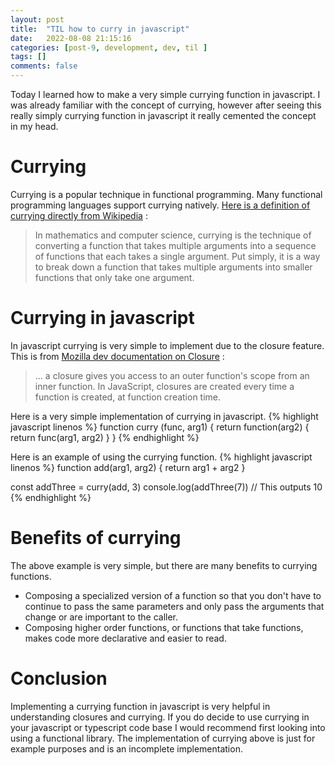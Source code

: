 ```yaml
---
layout: post
title:  "TIL how to curry in javascript"
date:   2022-08-08 21:15:16
categories: [post-9, development, dev, til ]
tags: []
comments: false
---
```

Today I learned how to make a very simple currying function in javascript. I was already familiar with the concept of currying, however after seeing this really simply currying function in javascript it really cemented the concept in my head.

<!--more-->
# Currying

Currying is a popular technique in functional programming. Many functional programming languages support currying natively. [Here is a definition of currying directly from Wikipedia](https://en.wikipedia.org/wiki/Currying) :
>In mathematics and computer science, currying is the technique of converting a function that takes multiple arguments into a sequence of functions that each takes a single argument.
Put simply, it is a way to break down a function that takes multiple arguments into smaller functions that only take one argument.

# Currying in javascript

In javascript currying is very simple to implement due to the closure feature. This is from [Mozilla dev documentation on Closure](https://developer.mozilla.org/en-US/docs/Web/JavaScript/Closures) :
>... a closure gives you access to an outer function's scope from an inner function. In JavaScript, closures are created every time a function is created, at function creation time. 

Here is a very simple implementation of currying in javascript.
{% highlight javascript linenos %}
function curry (func, arg1) {
  return function(arg2) {
    return func(arg1, arg2)
  }
}
{% endhighlight %} 

Here is an example of using the currying function.
{% highlight javascript linenos %}
function add(arg1, arg2) {
  return arg1 + arg2
}

const addThree = curry(add, 3)
console.log(addThree(7)) // This outputs 10
{% endhighlight %} 

# Benefits of currying
The above example is very simple, but there are many benefits to currying functions.
* Composing a specialized version of a function so that you don't have to continue to pass the same parameters and only pass the arguments that change or are important to the caller.
* Composing higher order functions, or functions that take functions, makes code more declarative and easier to read.

# Conclusion 
Implementing a currying function in javascript is very helpful in understanding closures and currying. If you do decide to use currying in your javascript or typescript code base I would recommend first looking into using a functional library. The implementation of currying above is just for example purposes and is an incomplete implementation. 